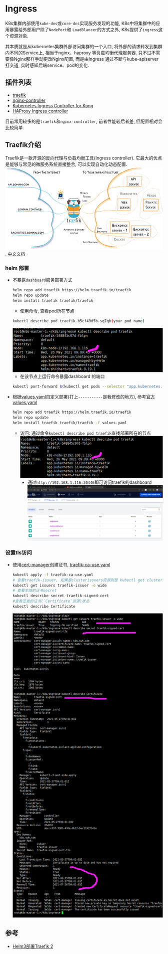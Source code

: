 # Ingress

K8s集群内部使用`kube-dns`或`core-dns`实现服务发现的功能, K8s中将集群中的应用暴露给外部用户除了`NodePort`和
`LoadBlancer`的方式之外, K8s提供了`ingress`这个资源对象.

其本质就是从kubernetes集群外部访问集群的一个入口, 将外部的请求转发到集群内不同的Service上, 相当于nginx、haproxy
等负载均衡代理服务器. 只不过不需要像Nginx那样手动更改Nginx配置, 而是由Ingress 通过不断与kube-apiserver打交道, 
实时感知后端service、pod的变化.

## 插件列表
- [traefik](https://traefik.io/)
- [nginx-controller](https://kubernetes.github.io/ingress-nginx/)
- [Kubernetes Ingress Controller for Kong](https://konghq.com/blog/kubernetes-ingress-controller-for-kong/)
- [HAProxy Ingress controller](https://github.com/jcmoraisjr/haproxy-ingress)

目前常用较多的是`traefik`和`nginx-controller`, 前者性能较后者差, 但配置相对会比较简单.


## Traefik介绍

Traefik是一款开源的反向代理与负载均衡工具(Ingress controller). 它最大的优点是能够与常见的微服务系统直接整合, 可以实现自动化动态配置.
![](picture/traefik-architecture.png). [中文文档](https://www.qikqiak.com/traefik-book/)

### helm 部署
- 不暴露`dashboard`服务部署方式
    ```bash
    helm repo add traefik https://helm.traefik.io/traefik
    helm repo update
    helm install traefik traefik/traefik
    ```
    - 使用命令, 查看pod所在节点
    ```bash
    kubectl describe pod traefik-b5cf49d5b-sq7qb(your pod name)
    ```
    ![](picture/pod%20find.png)
    - 在该节点上运行命令暴露dashboard 的端口
    ```bash
    kubectl port-forward $(kubectl get pods --selector "app.kubernetes.io/name=traefik" --output=name) 9000:9000
    ```
- 根据[values.yaml](values.yaml)自定义部署(打上`-----------`是我修改的地方), 参考[官方 values.yaml](https://github.com/traefik/traefik-helm-chart/blob/master/traefik/values.yaml)
    ```bash
    helm repo add traefik https://helm.traefik.io/traefik
    helm repo update
    helm install traefik traefik/traefik -f values.yaml
    ```
  - 访问: 通过命令`kubectl describe pod traefik`查找部署所在的节点
  ![](picture/pod%20find.png)
    - 通过`http://192.168.1.116:30446`即可访问traefik的dashboard
    ![](picture/dashboard%20http.png)
    
### 设置tls访问
- 使用[cert-manager](../cert-manager/README.md)创建证书, [traefik-ca-use.yaml](traefik-ca-use.yaml)
    ```bash
    kubectl apply -f traefik-ca-use.yaml
    # 查看traefik-issuer, 如果是clusterissuers资源则是 kubectl get clusterissuers traefik-issuer -o wide
    kubectl get issuers traefik-issuer -o wide
    # 查看生成的证书secret
    kubectl describe secret traefik-signed-cert
    #查看签发的证书(`Certificate`资源)状态
    kubectl describe Certificate
    ```
    ![](picture/tls-secret.png)


## 参考
- [Helm3部署Traefik 2](https://www.cnblogs.com/hacker-linner/p/13632813.html)